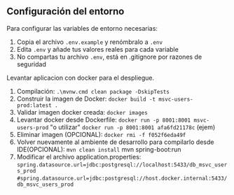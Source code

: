 ## Configuración del entorno

Para configurar las variables de entorno necesarias:

1. Copia el archivo `.env.example` y renómbralo a `.env`
2. Edita `.env` y añade tus valores reales para cada variable
3. No compartas tu archivo `.env`, está en .gitignore por razones de seguridad

Levantar aplicacion con docker para el despliegue.
1. Compilación: 
`.\mvnw.cmd clean package -DskipTests`
2. Construir la imagen de Docker: 
`docker build -t msvc-users-prod:latest .`
3. Validar imagen docker creada: 
`docker images`
4. Levantar docker desde Dockerfile: 
`docker run -p 8001:8001 msvc-users-prod` "o utilizar" `docker run -p 8001:8001 afa6fd21178c` (ejem)
5. Eliminar imagen (OPCIONAL): 
`docker rmi -f f052f6eda49f`
6. Volver nuevamente al ambiente de desarrollo para compilarlo desde IDE(OPCIONAL):
`mvn clean install`
mvn spring-boot:run
7. Modificar el archivo application.properties:
`spring.datasource.url=jdbc:postgresql://localhost:5433/db_msvc_users_prod`
`#spring.datasource.url=jdbc:postgresql://host.docker.internal:5433/db_msvc_users_prod`